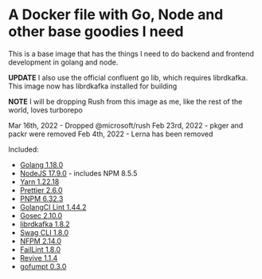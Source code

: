 # A Docker file with Go, Node and other base goodies I need

This is a base image that has the things I need to do backend and frontend development in golang and node.

**UPDATE** I also use the official confluent go lib, which requires librdkafka. This image now has librdkafka installed for building

**NOTE** I will be dropping Rush from this image as me, like the rest of the world, loves turborepo

Mar 16th, 2022 - Dropped @microsoft/rush
Feb 23rd, 2022 - pkger and packr were removed
Feb 4th, 2022 - Lerna has been removed

Included:

- [Golang 1.18.0](https://golang.org/dl/)
- [NodeJS 17.9.0](https://nodejs.org/en/download/current/) - includes NPM 8.5.5
- [Yarn 1.22.18](https://www.npmjs.com/package/yarn)
- [Prettier 2.6.0](https://www.npmjs.com/package/prettier)
- [PNPM 6.32.3](https://www.npmjs.com/package/pnpm)
- [GolangCI Lint 1.44.2](https://github.com/golangci/golangci-lint)
- [Gosec 2.10.0](https://github.com/securego/gosec)
- [librdkafka 1.8.2](https://github.com/edenhill/librdkafka)
- [Swag CLI 1.8.0](https://github.com/swaggo/swag)
- [NFPM 2.14.0](https://github.com/goreleaser/nfpm)
- [FailLint 1.8.0](https://github.com/fatih/faillint)
- [Revive 1.1.4](https://github.com/mgechev/revive)
- [gofumpt 0.3.0](https://github.com/mvdan/gofumpt)
